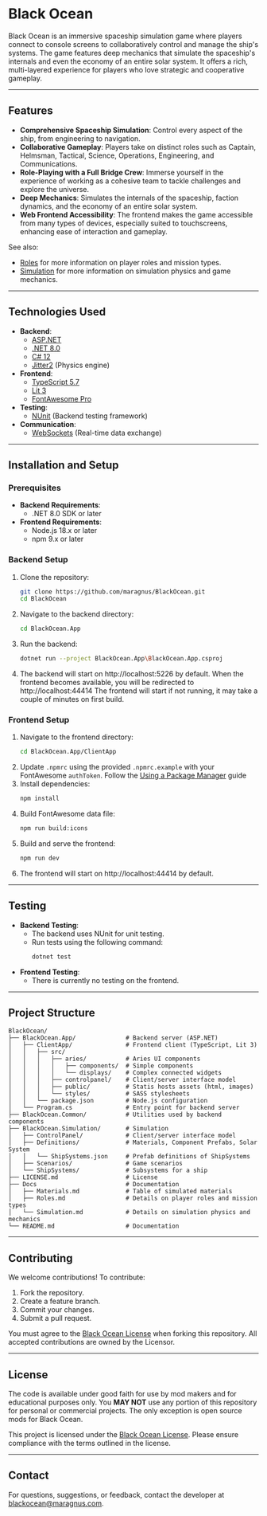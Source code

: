 # Black Ocean

Black Ocean is an immersive spaceship simulation game where players connect to console screens to collaboratively control and manage the ship's systems. The game features deep mechanics that simulate the spaceship's internals and even the economy of an entire solar system. It offers a rich, multi-layered experience for players who love strategic and cooperative gameplay.

---

## Features
- **Comprehensive Spaceship Simulation**: Control every aspect of the ship, from engineering to navigation.
- **Collaborative Gameplay**: Players take on distinct roles such as Captain, Helmsman, Tactical, Science, Operations, Engineering, and Communications.
- **Role-Playing with a Full Bridge Crew**: Immerse yourself in the experience of working as a cohesive team to tackle challenges and explore the universe.
- **Deep Mechanics**: Simulates the internals of the spaceship, faction dynamics, and the economy of an entire solar system.
- **Web Frontend Accessibility**: The frontend makes the game accessible from many types of devices, especially suited to touchscreens, enhancing ease of interaction and gameplay. 

See also:
* [Roles](Docs/Roles.md) for more information on player roles and mission types.
* [Simulation](Docs/Simulation.md) for more information on simulation physics and game mechanics.
 
---

## Technologies Used
- **Backend**:
  - [ASP.NET](https://dotnet.microsoft.com/apps/aspnet)
  - [.NET 8.0](https://dotnet.microsoft.com/)
  - [C# 12](https://learn.microsoft.com/en-us/dotnet/csharp/)
  - [Jitter2](https://github.com/mattleibow/jitter) (Physics engine)
- **Frontend**:
  - [TypeScript 5.7](https://www.typescriptlang.org/)
  - [Lit 3](https://lit.dev/)
  - [FontAwesome Pro](https://fontawesome.com/)
- **Testing**:
  - [NUnit](https://nunit.org/) (Backend testing framework)
- **Communication**:
  - [WebSockets](https://developer.mozilla.org/en-US/docs/Web/API/WebSockets_API) (Real-time data exchange)

---

## Installation and Setup

### Prerequisites
- **Backend Requirements**:
  - .NET 8.0 SDK or later
- **Frontend Requirements**:
  - Node.js 18.x or later
  - npm 9.x or later

### Backend Setup
1. Clone the repository:
   ```bash
   git clone https://github.com/maragnus/BlackOcean.git
   cd BlackOcean
   ```
2. Navigate to the backend directory:
   ```bash
   cd BlackOcean.App
   ```
3. Run the backend:
   ```bash
   dotnet run --project BlackOcean.App\BlackOcean.App.csproj
   ``` 
4. The backend will start on http://localhost:5226 by default.
   When the frontend becomes available, you will be redirected to http://localhost:44414
   The frontend will start if not running, it may take a couple of minutes on first build.

### Frontend Setup
1. Navigate to the frontend directory:
   ```bash
   cd BlackOcean.App/ClientApp
   ```
2. Update `.npmrc` using the provided `.npmrc.example` with your FontAwesome `authToken`.
   Follow the [Using a Package Manager](https://docs.fontawesome.com/web/setup/packages) guide
3. Install dependencies:
   ```bash
   npm install
   ```
4. Build FontAwesome data file:
   ```bash
   npm run build:icons
   ```
5. Build and serve the frontend:
   ```bash
   npm run dev
   ```
6. The frontend will start on http://localhost:44414 by default.

---

## Testing
- **Backend Testing**:
  - The backend uses NUnit for unit testing.
  - Run tests using the following command:
    ```bash
    dotnet test
    ```
- **Frontend Testing**:
  - There is currently no testing on the frontend.

---

## Project Structure
```
BlackOcean/
├── BlackOcean.App/              # Backend server (ASP.NET)
│   ├── ClientApp/               # Frontend client (TypeScript, Lit 3)
│   │   ├── src/                  
│   │   │   ├── aries/           # Aries UI components 
│   │   │   │   ├── components/  # Simple components
│   │   │   │   └── displays/    # Complex connected widgets
│   │   │   ├── controlpanel/    # Client/server interface model
│   │   │   ├── public/          # Statis hosts assets (html, images) 
│   │   │   └── styles/          # SASS stylesheets
│   │   └── package.json         # Node.js configuration
│   └── Program.cs               # Entry point for backend server
├── BlackOcean.Common/           # Utilities used by backend components
├── BlackOcean.Simulation/       # Simulation
│   ├── ControlPanel/            # Client/server interface model
│   ├── Definitions/             # Materials, Component Prefabs, Solar System
│   │   └── ShipSystems.json     # Prefab definitions of ShipSystems
│   ├── Scenarios/               # Game scenarios
│   └── ShipSystems/             # Subsystems for a ship
├── LICENSE.md                   # License
├── Docs                         # Documentation
│   ├── Materials.md             # Table of simulated materials
│   ├── Roles.md                 # Details on player roles and mission types
│   └── Simulation.md            # Details on simulation physics and mechanics
└── README.md                    # Documentation
```

---

## Contributing
We welcome contributions! To contribute:
1. Fork the repository.
2. Create a feature branch.
3. Commit your changes.
4. Submit a pull request.

You must agree to the [Black Ocean License](#License) when forking this repository. All accepted contributions are owned by the Licensor.

---

## License
The code is available under good faith for use by mod makers and for educational purposes only. You **MAY NOT** use any portion of this repository for personal or commercial projects. The only exception is open source mods for Black Ocean.

This project is licensed under the [Black Ocean License](LICENSE.md). Please ensure compliance with the terms outlined in the license.

---

## Contact
For questions, suggestions, or feedback, contact the developer at [blackocean@maragnus.com](mailto:blackocean@maragnus.com).
